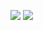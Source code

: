 ![](https://media.tenor.com/3Ovvw54wxhwAAAAC/zato-guilty-gear.gif)
![](https://media.tenor.com/nCO-flDN2YwAAAAC/perfect-cell-ballin.gif)
